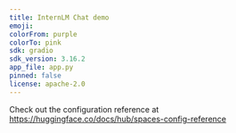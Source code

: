 ```yaml
---
title: InternLM Chat demo
emoji: 
colorFrom: purple
colorTo: pink
sdk: gradio
sdk_version: 3.16.2
app_file: app.py
pinned: false
license: apache-2.0
---
```


Check out the configuration reference at <https://huggingface.co/docs/hub/spaces-config-reference>
